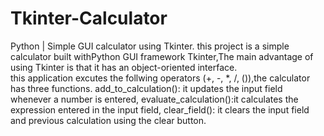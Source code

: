 # Tkinter-Calculator
Python | Simple GUI calculator using Tkinter.
this project is a simple calculator built withPython GUI framework Tkinter,The main advantage of using Tkinter is that it has an object-oriented interface.  
this application excutes the follwing operators (+, -, *, /, ()),the calculator has three functions. add_to_calculation(): it updates the input field whenever a number is entered,
evaluate_calculation():it calculates the expression entered in the input field, clear_field(): it clears the input field and previous calculation using the clear button.
